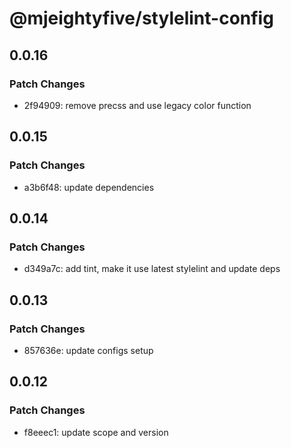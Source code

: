 # @mjeightyfive/stylelint-config

## 0.0.16

### Patch Changes

-   2f94909: remove precss and use legacy color function

## 0.0.15

### Patch Changes

-   a3b6f48: update dependencies

## 0.0.14

### Patch Changes

-   d349a7c: add tint, make it use latest stylelint and update deps

## 0.0.13

### Patch Changes

-   857636e: update configs setup

## 0.0.12

### Patch Changes

-   f8eeec1: update scope and version
